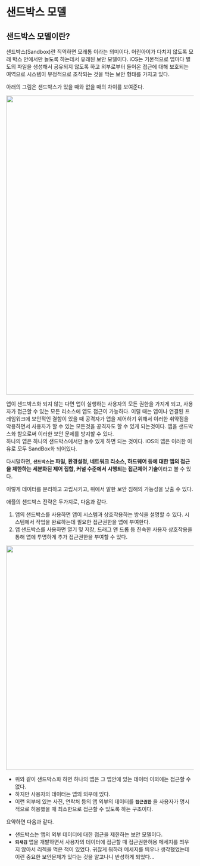 # 샌드박스 모델

## 샌드박스 모델이란?
샌드박스(Sandbox)란 직역하면 모래통 이라는 의미이다. 어린아이가 다치지 않도록 모래 박스 안에서만 놀도록 하는데서 유래된 보안 모델이다.
iOS는 기본적으로 앱마다 별도의 파일을 생성해서 공유되지 않도록 하고 외부로부터 들어온 접근에 대해 보호되는 여역으로 시스템이 부정적으로 조작되는 것을 막는 보안 형태를 가지고 있다. 

아래의 그림은 샌드박스가 있을 때와 없을 때의 차이를 보여준다.

<img width="800" src="https://user-images.githubusercontent.com/76734067/209707623-79dccd7d-1953-4fd5-acf9-915e942d9292.png">

앱이 샌드박스화 되지 않는 다면 앱이 실행하는 사용자의 모든 권한을 가지게 되고, 사용자가 접근할 수 있는 모든 리소스에 앱도 접근이 가능하다. 이럴 때는 앱이나 연결된 프레임워크에 보안적인 결함이 있을 때 공격자가 앱을 제어하기 위해서 이러한 취약점을 악용하면서 사용자가 할 수 있는 모든것을 공격자도 할 수 있게 되는것이다. 앱을 샌드박스화 함으로써 이러한 보안 문제를 방지할 수 있다.
<br>
하나의 앱은 하나의 샌드박스에서만 놀수 있게 하면 되는 것이다. iOS의 앱은 이러한 이유로 모두 SandBox화 되어있다.

다시말하면, **`샌드박스`는 파일, 환경설정, 네트워크 리소스, 하드웨어 등에 대한 앱의 접근을 제한하는 세분화된 제어 집합, 커널 수준에서 시행되는 접근제어 기술**이라고 볼 수 있다. 

이렇게 데이터를 분리하고 고립시키고, 위에서 말한 보안 침해의 가능성을 낮출 수 있다.

애플의 샌드박스 전략은 두가지로, 다음과 같다.
1. 앱의 샌드박스를 사용하면 앱이 시스템과 상호작용하는 방식을 설명할 수 있다. 시스템에서 작업을 완료하는데 필요한 접근권한을 앱에 부여한다.
2. 앱 샌드박스를 사용하면 열기 및 저장, 드래그 앤 드롭 등 친숙한 사용자 상호작용을 통해 앱에 투명하게 추가 접근권한을 부여할 수 있다. 

<img width="600" src="https://user-images.githubusercontent.com/76734067/209708962-8a4e5a26-0fe8-4de8-8a14-50b9e5b6adea.png">

- 위와 같이 샌드박스화 하면 하나의 앱은 그 앱안에 있는 데이터 이외에는 접근할 수 없다.
- 하지만 사용자의 데이터는 앱의 외부에 있다.
- 이런 외부에 있는 사진, 연락처 등의 앱 외부의 데이터를 **`접근권한`** 을 사용자가 명시적으로 허용했을 때 최소한으로 접근할 수 있도록 하는 구조이다.

요약하면 다음과 같다.
- 샌드박스는 앱의 외부 데이터에 대한 접근을 제한하는 보안 모델이다.
- **`되새김`** 앱을 개발하면서 사용자의 데이터에 접근할 때 접근권한허용 메세지를 띄우지 않아서 리젝을 먹은 적이 있었다. 귀찮게 뭐하러 메세지를 띄우나 생각했었는데 이런 중요한 보안문제가 있다는 것을 알고나니 반성하게 되었다...